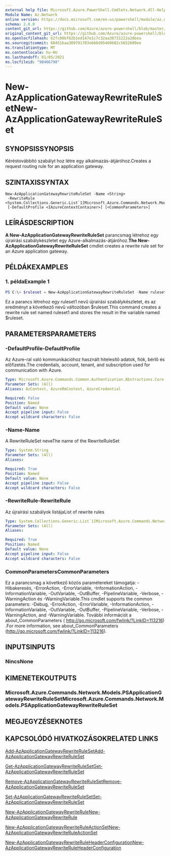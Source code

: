 ```yaml
---
external help file: Microsoft.Azure.PowerShell.Cmdlets.Network.dll-Help.xml
Module Name: Az.Network
online version: https://docs.microsoft.com/en-us/powershell/module/az.network/new-azapplicationgatewayrewriteruleset
schema: 2.0.0
content_git_url: https://github.com/Azure/azure-powershell/blob/master/src/Network/Network/help/New-AzApplicationGatewayRewriteRuleSet.md
original_content_git_url: https://github.com/Azure/azure-powershell/blob/master/src/Network/Network/help/New-AzApplicationGatewayRewriteRuleSet.md
ms.openlocfilehash: b2fc00bf62b1ed147e1c7c32aa30731222a28bea
ms.sourcegitcommit: 68451baa389791703e666d95469602c5652609ee
ms.translationtype: MT
ms.contentlocale: hu-HU
ms.lasthandoff: 01/05/2021
ms.locfileid: "98466798"
---
```

# <span data-ttu-id="7d881-101">New-AzApplicationGatewayRewriteRuleSet</span><span class="sxs-lookup"><span data-stu-id="7d881-101">New-AzApplicationGatewayRewriteRuleSet</span></span>

## <span data-ttu-id="7d881-102">SYNOPSIS</span><span class="sxs-lookup"><span data-stu-id="7d881-102">SYNOPSIS</span></span>
<span data-ttu-id="7d881-103">Kéréstovábbító szabályt hoz létre egy alkalmazás-átjáróhoz.</span><span class="sxs-lookup"><span data-stu-id="7d881-103">Creates a request routing rule for an application gateway.</span></span>

## <span data-ttu-id="7d881-104">SZINTAXIS</span><span class="sxs-lookup"><span data-stu-id="7d881-104">SYNTAX</span></span>

```
New-AzApplicationGatewayRewriteRuleSet -Name <String>
 -RewriteRule <System.Collections.Generic.List`1[Microsoft.Azure.Commands.Network.Models.PSApplicationGatewayRewriteRule]>
 [-DefaultProfile <IAzureContextContainer>] [<CommonParameters>]
```

## <span data-ttu-id="7d881-105">LEÍRÁS</span><span class="sxs-lookup"><span data-stu-id="7d881-105">DESCRIPTION</span></span>
<span data-ttu-id="7d881-106">**A New-AzApplicationGatewayRewriteRuleSet** parancsmag létrehoz egy újraírási szabálykészletet egy Azure-alkalmazás-átjáróhoz.</span><span class="sxs-lookup"><span data-stu-id="7d881-106">**The New-AzApplicationGatewayRewriteRuleSet** cmdlet creates a rewrite rule set for an Azure application gateway.</span></span>

## <span data-ttu-id="7d881-107">PÉLDÁK</span><span class="sxs-lookup"><span data-stu-id="7d881-107">EXAMPLES</span></span>

### <span data-ttu-id="7d881-108">1. példa</span><span class="sxs-lookup"><span data-stu-id="7d881-108">Example 1</span></span>
```powershell
PS C:\> $ruleset = New-AzApplicationGatewayRewriteRuleSet -Name ruleset1 -RewriteRule $rule
```

<span data-ttu-id="7d881-109">Ez a parancs létrehoz egy ruleset1 nevű újraírási szabálykészletet, és az eredményt a következő nevű változóban $ruleset.</span><span class="sxs-lookup"><span data-stu-id="7d881-109">This command creates a rewrite rule set named ruleset1 and stores the result in the variable named $ruleset.</span></span>

## <span data-ttu-id="7d881-110">PARAMETERS</span><span class="sxs-lookup"><span data-stu-id="7d881-110">PARAMETERS</span></span>

### <span data-ttu-id="7d881-111">-DefaultProfile</span><span class="sxs-lookup"><span data-stu-id="7d881-111">-DefaultProfile</span></span>
<span data-ttu-id="7d881-112">Az Azure-ral való kommunikációhoz használt hitelesítő adatok, fiók, bérlő és előfizetés.</span><span class="sxs-lookup"><span data-stu-id="7d881-112">The credentials, account, tenant, and subscription used for communication with Azure.</span></span>

```yaml
Type: Microsoft.Azure.Commands.Common.Authentication.Abstractions.Core.IAzureContextContainer
Parameter Sets: (All)
Aliases: AzContext, AzureRmContext, AzureCredential

Required: False
Position: Named
Default value: None
Accept pipeline input: False
Accept wildcard characters: False
```

### <span data-ttu-id="7d881-113">-Name</span><span class="sxs-lookup"><span data-stu-id="7d881-113">-Name</span></span>
<span data-ttu-id="7d881-114">A RewriteRuleSet neve</span><span class="sxs-lookup"><span data-stu-id="7d881-114">The name of the RewriteRuleSet</span></span>

```yaml
Type: System.String
Parameter Sets: (All)
Aliases:

Required: True
Position: Named
Default value: None
Accept pipeline input: False
Accept wildcard characters: False
```

### <span data-ttu-id="7d881-115">-RewriteRule</span><span class="sxs-lookup"><span data-stu-id="7d881-115">-RewriteRule</span></span>
<span data-ttu-id="7d881-116">Az újraírási szabályok listája</span><span class="sxs-lookup"><span data-stu-id="7d881-116">List of rewrite rules</span></span>

```yaml
Type: System.Collections.Generic.List`1[Microsoft.Azure.Commands.Network.Models.PSApplicationGatewayRewriteRule]
Parameter Sets: (All)
Aliases:

Required: True
Position: Named
Default value: None
Accept pipeline input: False
Accept wildcard characters: False
```

### <span data-ttu-id="7d881-117">CommonParameters</span><span class="sxs-lookup"><span data-stu-id="7d881-117">CommonParameters</span></span>
<span data-ttu-id="7d881-118">Ez a parancsmag a következő közös paramétereket támogatja: -Hibakeresés, -ErrorAction, -ErrorVariable, -InformationAction, -InformationVariable, -OutVariable, -OutBuffer, -PipelineVariable, -Verbose, -WarningAction és -WarningVariable.</span><span class="sxs-lookup"><span data-stu-id="7d881-118">This cmdlet supports the common parameters: -Debug, -ErrorAction, -ErrorVariable, -InformationAction, -InformationVariable, -OutVariable, -OutBuffer, -PipelineVariable, -Verbose, -WarningAction, and -WarningVariable.</span></span> <span data-ttu-id="7d881-119">További információt a about_CommonParameters ( http://go.microsoft.com/fwlink/?LinkID=113216) .</span><span class="sxs-lookup"><span data-stu-id="7d881-119">For more information, see about_CommonParameters (http://go.microsoft.com/fwlink/?LinkID=113216).</span></span>

## <span data-ttu-id="7d881-120">INPUTS</span><span class="sxs-lookup"><span data-stu-id="7d881-120">INPUTS</span></span>

### <span data-ttu-id="7d881-121">Nincs</span><span class="sxs-lookup"><span data-stu-id="7d881-121">None</span></span>

## <span data-ttu-id="7d881-122">KIMENETEK</span><span class="sxs-lookup"><span data-stu-id="7d881-122">OUTPUTS</span></span>

### <span data-ttu-id="7d881-123">Microsoft.Azure.Commands.Network.Models.PSApplicationGatewayRewriteRuleSet</span><span class="sxs-lookup"><span data-stu-id="7d881-123">Microsoft.Azure.Commands.Network.Models.PSApplicationGatewayRewriteRuleSet</span></span>

## <span data-ttu-id="7d881-124">MEGJEGYZÉSEK</span><span class="sxs-lookup"><span data-stu-id="7d881-124">NOTES</span></span>

## <span data-ttu-id="7d881-125">KAPCSOLÓDÓ HIVATKOZÁSOK</span><span class="sxs-lookup"><span data-stu-id="7d881-125">RELATED LINKS</span></span>

[<span data-ttu-id="7d881-126">Add-AzApplicationGatewayRewriteRuleSet</span><span class="sxs-lookup"><span data-stu-id="7d881-126">Add-AzApplicationGatewayRewriteRuleSet</span></span>](./Add-AzApplicationGatewayRewriteRuleSet.md)

[<span data-ttu-id="7d881-127">Get-AzApplicationGatewayRewriteRuleSet</span><span class="sxs-lookup"><span data-stu-id="7d881-127">Get-AzApplicationGatewayRewriteRuleSet</span></span>](./Get-AzApplicationGatewayRewriteRuleSet.md)

[<span data-ttu-id="7d881-128">Remove-AzApplicationGatewayRewriteRuleSet</span><span class="sxs-lookup"><span data-stu-id="7d881-128">Remove-AzApplicationGatewayRewriteRuleSet</span></span>](./Remove-AzApplicationGatewayRewriteRuleSet.md)

[<span data-ttu-id="7d881-129">Set-AzApplicationGatewayRewriteRuleSet</span><span class="sxs-lookup"><span data-stu-id="7d881-129">Set-AzApplicationGatewayRewriteRuleSet</span></span>](./Set-AzApplicationGatewayRewriteRuleSet.md)

[<span data-ttu-id="7d881-130">New-AzApplicationGatewayRewriteRule</span><span class="sxs-lookup"><span data-stu-id="7d881-130">New-AzApplicationGatewayRewriteRule</span></span>](./New-AzApplicationGatewayRewriteRule.md)

[<span data-ttu-id="7d881-131">New-AzApplicationGatewayRewriteRuleActionSet</span><span class="sxs-lookup"><span data-stu-id="7d881-131">New-AzApplicationGatewayRewriteRuleActionSet</span></span>](./New-AzApplicationGatewayRewriteRuleActionSet.md)

[<span data-ttu-id="7d881-132">New-AzApplicationGatewayRewriteRuleHeaderConfiguration</span><span class="sxs-lookup"><span data-stu-id="7d881-132">New-AzApplicationGatewayRewriteRuleHeaderConfiguration</span></span>](./New-AzApplicationGatewayRewriteRuleHeaderConfiguration.md)
